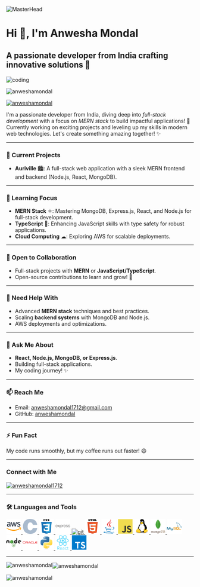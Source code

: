![MasterHead](https://i.pinimg.com/originals/bc/87/e5/bc87e5124f8d2cfe810d403adc96ad01.gif)

# Hi 👋, I'm Anwesha Mondal
## A passionate developer from India crafting innovative solutions 🚀

<img align="center" width="100%" height="500px" alt="coding" src="https://i.redd.it/bpxxqqvps4h91.gif"/>

<p align="left">
  <img src="https://komarev.com/ghpvc/?username=anweshamondal&label=Profile%20views&color=0e75b6&style=flat" alt="anweshamondal" />
</p>

<p align="left">
  <a href="https://github.com/ryo-ma/github-profile-trophy">
    <img src="https://github-profile-trophy.vercel.app/?username=anweshamondal" alt="anweshamondal" />
  </a>
</p>

I'm a passionate developer from India, diving deep into *full-stack development* with a focus on *MERN stack* to build impactful applications! 🌟 Currently working on exciting projects and leveling up my skills in modern web technologies. Let's create something amazing together! ✨

---

### 🔭 Current Projects
- **Auriville** 🏙: A full-stack web application with a sleek MERN frontend and backend (Node.js, React, MongoDB).

---

### 🌱 Learning Focus
- **MERN Stack** ⚛: Mastering MongoDB, Express.js, React, and Node.js for full-stack development.
- **TypeScript** 📜: Enhancing JavaScript skills with type safety for robust applications.
- **Cloud Computing** ☁: Exploring AWS for scalable deployments.

---

### 👯 Open to Collaboration
- Full-stack projects with **MERN** or **JavaScript/TypeScript**.
- Open-source contributions to learn and grow! 🌟

---

### 🤝 Need Help With
- Advanced **MERN stack** techniques and best practices.
- Scaling **backend systems** with MongoDB and Node.js.
- AWS deployments and optimizations.

---

### 💬 Ask Me About
- **React, Node.js, MongoDB, or Express.js**.
- Building full-stack applications.
- My coding journey! ✨

---

### 📫 Reach Me
- Email: [anweshamondal1712@gmail.com](mailto:anweshamondal1712@gmail.com)
- GitHub: [anweshamondal](https://github.com/anweshamondal)

---

### ⚡ Fun Fact
My code runs smoothly, but my coffee runs out faster! 😄

---

### Connect with Me

<p align="left">
  <a href="https://www.leetcode.com/u/anweshamondal1712/" target="_blank">
    <img align="center" src="https://raw.githubusercontent.com/rahuldkjain/github-profile-readme-generator/master/src/images/icons/Social/leet-code.svg" alt="anweshamondal1712" height="30" width="40" />
  </a>
</p>

---

### 🛠️ Languages and Tools

<p align="left">
  <a href="https://aws.amazon.com" target="_blank" rel="noreferrer">
    <img src="https://raw.githubusercontent.com/devicons/devicon/master/icons/amazonwebservices/amazonwebservices-original-wordmark.svg" alt="aws" width="40" height="40"/>
  </a>
  <a href="https://www.cprogramming.com/" target="_blank" rel="noreferrer">
    <img src="https://raw.githubusercontent.com/devicons/devicon/master/icons/c/c-original.svg" alt="c" width="40" height="40"/>
  </a>
  <a href="https://www.w3schools.com/css/" target="_blank" rel="noreferrer">
    <img src="https://raw.githubusercontent.com/devicons/devicon/master/icons/css3/css3-original-wordmark.svg" alt="css3" width="40" height="40"/>
  </a>
  <a href="https://expressjs.com" target="_blank" rel="noreferrer">
    <img src="https://raw.githubusercontent.com/devicons/devicon/master/icons/express/express-original-wordmark.svg" alt="express" width="40" height="40"/>
  </a>
  <a href="https://git-scm.com/" target="_blank" rel="noreferrer">
    <img src="https://www.vectorlogo.zone/logos/git-scm/git-scm-icon.svg" alt="git" width="40" height="40"/>
  </a>
  <a href="https://www.w3.org/html/" target="_blank" rel="noreferrer">
    <img src="https://raw.githubusercontent.com/devicons/devicon/master/icons/html5/html5-original-wordmark.svg" alt="html5" width="40" height="40"/>
  </a>
  <a href="https://www.java.com" target="_blank" rel="noreferrer">
    <img src="https://raw.githubusercontent.com/devicons/devicon/master/icons/java/java-original.svg" alt="java" width="40" height="40"/>
  </a>
  <a href="https://developer.mozilla.org/en-US/docs/Web/JavaScript" target="_blank" rel="noreferrer">
    <img src="https://raw.githubusercontent.com/devicons/devicon/master/icons/javascript/javascript-original.svg" alt="javascript" width="40" height="40"/>
  </a>
  <a href="https://www.linux.org/" target="_blank" rel="noreferrer">
    <img src="https://raw.githubusercontent.com/devicons/devicon/master/icons/linux/linux-original.svg" alt="linux" width="40" height="40"/>
  </a>
  <a href="https://www.mongodb.com/" target="_blank" rel="noreferrer">
    <img src="https://raw.githubusercontent.com/devicons/devicon/master/icons/mongodb/mongodb-original-wordmark.svg" alt="mongodb" width="40" height="40"/>
  </a>
  <a href="https://www.mysql.com/" target="_blank" rel="noreferrer">
    <img src="https://raw.githubusercontent.com/devicons/devicon/master/icons/mysql/mysql-original-wordmark.svg" alt="mysql" width="40" height="40"/>
  </a>
  <a href="https://nodejs.org" target="_blank" rel="noreferrer">
    <img src="https://raw.githubusercontent.com/devicons/devicon/master/icons/nodejs/nodejs-original-wordmark.svg" alt="nodejs" width="40" height="40"/>
  </a>
  <a href="https://www.oracle.com/" target="_blank" rel="noreferrer">
    <img src="https://raw.githubusercontent.com/devicons/devicon/master/icons/oracle/oracle-original.svg" alt="oracle" width="40" height="40"/>
  </a>
  <a href="https://www.python.org" target="_blank" rel="noreferrer">
    <img src="https://raw.githubusercontent.com/devicons/devicon/master/icons/python/python-original.svg" alt="python" width="40" height="40"/>
  </a>
  <a href="https://reactjs.org/" target="_blank" rel="noreferrer">
    <img src="https://raw.githubusercontent.com/devicons/devicon/master/icons/react/react-original-wordmark.svg" alt="react" width="40" height="40"/>
  </a>
  <a href="https://www.typescriptlang.org/" target="_blank" rel="noreferrer">
    <img src="https://raw.githubusercontent.com/devicons/devicon/master/icons/typescript/typescript-original.svg" alt="typescript" width="40" height="40"/>
  </a>
</p>

---

<p>
  <img align="left" src="https://github-readme-stats.vercel.app/api/top-langs?username=anweshamondal&show_icons=true&locale=en&layout=compact" alt="anweshamondal" />
</p>

<p>
  <img align="center" src="https://github-readme-stats.vercel.app/api?username=anweshamondal&show_icons=true&locale=en" alt="anweshamondal" />
</p>

<p>
  <img align="center" src="https://github-readme-streak-stats.herokuapp.com/?user=anweshamondal&" alt="anweshamondal" />
</p>
